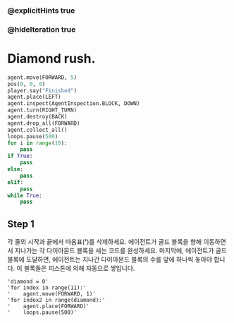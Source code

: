 ### @explicitHints true
### @hideIteration true 
# Diamond rush. 

```python
agent.move(FORWARD, 5)
pos(0, 0, 0)
player.say("Finished")
agent.place(LEFT)
agent.inspect(AgentInspection.BLOCK, DOWN) 
agent.turn(RIGHT_TURN)
agent.destroy(BACK)
agent.drop_all(FORWARD)
agent.collect_all()
loops.pause(500)
for i in range(10):
    pass
if True: 
    pass
else: 
    pass
elif:
    pass
while True:
    pass
```

## Step 1
각 줄의 시작과 끝에서 따옴표(**'**)를 삭제하세요. 에이전트가 골드 블록을 향해 이동하면서 지나가는 각 다이아몬드 블록을 세는 코드를 완성하세요. 마지막에, 에이전트가 골드 블록에 도달하면, 에이전트는 지나간 다이아몬드 블록의 수를 앞에 하나씩 놓아야 합니다. 이 블록들은 피스톤에 의해 자동으로 쌓입니다.
```template
'diamond = 0'
'for index in range(11):'
'    agent.move(FORWARD, 1)'
'for index2 in range(diamond):'
'    agent.place(FORWARD)'
'    loops.pause(500)'
```
